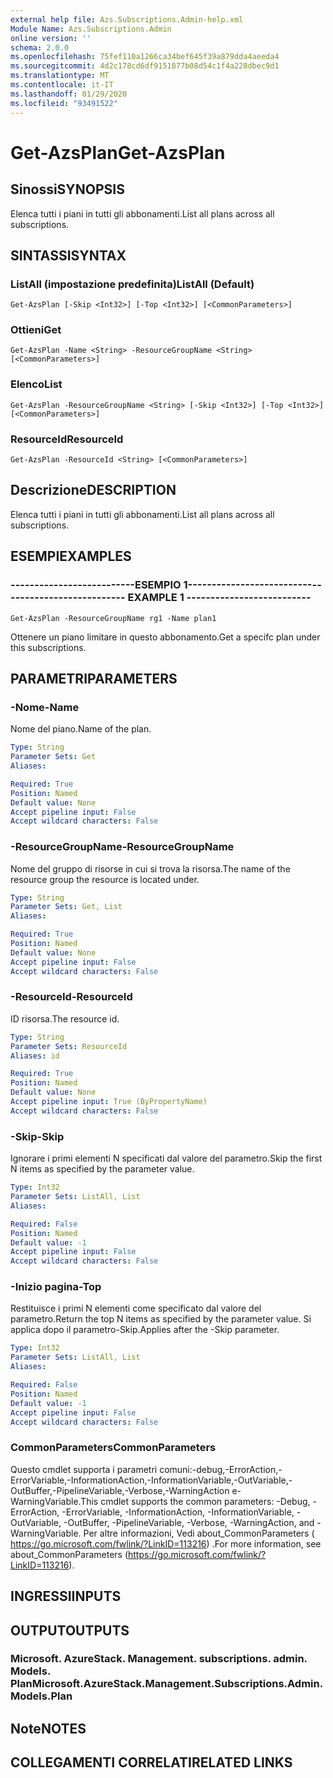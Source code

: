 ```yaml
---
external help file: Azs.Subscriptions.Admin-help.xml
Module Name: Azs.Subscriptions.Admin
online version: ''
schema: 2.0.0
ms.openlocfilehash: 75fef110a1266ca34bef645f39a879dda4aeeda4
ms.sourcegitcommit: 4d2c178cd6df9151877b08d54c1f4a228dbec9d1
ms.translationtype: MT
ms.contentlocale: it-IT
ms.lasthandoff: 01/29/2020
ms.locfileid: "93491522"
---
```

# <span data-ttu-id="75bea-101">Get-AzsPlan</span><span class="sxs-lookup"><span data-stu-id="75bea-101">Get-AzsPlan</span></span>

## <span data-ttu-id="75bea-102">Sinossi</span><span class="sxs-lookup"><span data-stu-id="75bea-102">SYNOPSIS</span></span>
<span data-ttu-id="75bea-103">Elenca tutti i piani in tutti gli abbonamenti.</span><span class="sxs-lookup"><span data-stu-id="75bea-103">List all plans across all subscriptions.</span></span>

## <span data-ttu-id="75bea-104">SINTASSI</span><span class="sxs-lookup"><span data-stu-id="75bea-104">SYNTAX</span></span>

### <span data-ttu-id="75bea-105">ListAll (impostazione predefinita)</span><span class="sxs-lookup"><span data-stu-id="75bea-105">ListAll (Default)</span></span>
```
Get-AzsPlan [-Skip <Int32>] [-Top <Int32>] [<CommonParameters>]
```

### <span data-ttu-id="75bea-106">Ottieni</span><span class="sxs-lookup"><span data-stu-id="75bea-106">Get</span></span>
```
Get-AzsPlan -Name <String> -ResourceGroupName <String> [<CommonParameters>]
```

### <span data-ttu-id="75bea-107">Elenco</span><span class="sxs-lookup"><span data-stu-id="75bea-107">List</span></span>
```
Get-AzsPlan -ResourceGroupName <String> [-Skip <Int32>] [-Top <Int32>] [<CommonParameters>]
```

### <span data-ttu-id="75bea-108">ResourceId</span><span class="sxs-lookup"><span data-stu-id="75bea-108">ResourceId</span></span>
```
Get-AzsPlan -ResourceId <String> [<CommonParameters>]
```

## <span data-ttu-id="75bea-109">Descrizione</span><span class="sxs-lookup"><span data-stu-id="75bea-109">DESCRIPTION</span></span>
<span data-ttu-id="75bea-110">Elenca tutti i piani in tutti gli abbonamenti.</span><span class="sxs-lookup"><span data-stu-id="75bea-110">List all plans across all subscriptions.</span></span>

## <span data-ttu-id="75bea-111">ESEMPI</span><span class="sxs-lookup"><span data-stu-id="75bea-111">EXAMPLES</span></span>

### <span data-ttu-id="75bea-112">--------------------------ESEMPIO 1--------------------------</span><span class="sxs-lookup"><span data-stu-id="75bea-112">-------------------------- EXAMPLE 1 --------------------------</span></span>
```
Get-AzsPlan -ResourceGroupName rg1 -Name plan1
```

<span data-ttu-id="75bea-113">Ottenere un piano limitare in questo abbonamento.</span><span class="sxs-lookup"><span data-stu-id="75bea-113">Get a specifc plan under this subscriptions.</span></span>

## <span data-ttu-id="75bea-114">PARAMETRI</span><span class="sxs-lookup"><span data-stu-id="75bea-114">PARAMETERS</span></span>

### <span data-ttu-id="75bea-115">-Nome</span><span class="sxs-lookup"><span data-stu-id="75bea-115">-Name</span></span>
<span data-ttu-id="75bea-116">Nome del piano.</span><span class="sxs-lookup"><span data-stu-id="75bea-116">Name of the plan.</span></span>

```yaml
Type: String
Parameter Sets: Get
Aliases: 

Required: True
Position: Named
Default value: None
Accept pipeline input: False
Accept wildcard characters: False
```

### <span data-ttu-id="75bea-117">-ResourceGroupName</span><span class="sxs-lookup"><span data-stu-id="75bea-117">-ResourceGroupName</span></span>
<span data-ttu-id="75bea-118">Nome del gruppo di risorse in cui si trova la risorsa.</span><span class="sxs-lookup"><span data-stu-id="75bea-118">The name of the resource group the resource is located under.</span></span>

```yaml
Type: String
Parameter Sets: Get, List
Aliases: 

Required: True
Position: Named
Default value: None
Accept pipeline input: False
Accept wildcard characters: False
```

### <span data-ttu-id="75bea-119">-ResourceId</span><span class="sxs-lookup"><span data-stu-id="75bea-119">-ResourceId</span></span>
<span data-ttu-id="75bea-120">ID risorsa.</span><span class="sxs-lookup"><span data-stu-id="75bea-120">The resource id.</span></span>

```yaml
Type: String
Parameter Sets: ResourceId
Aliases: id

Required: True
Position: Named
Default value: None
Accept pipeline input: True (ByPropertyName)
Accept wildcard characters: False
```

### <span data-ttu-id="75bea-121">-Skip</span><span class="sxs-lookup"><span data-stu-id="75bea-121">-Skip</span></span>
<span data-ttu-id="75bea-122">Ignorare i primi elementi N specificati dal valore del parametro.</span><span class="sxs-lookup"><span data-stu-id="75bea-122">Skip the first N items as specified by the parameter value.</span></span>

```yaml
Type: Int32
Parameter Sets: ListAll, List
Aliases: 

Required: False
Position: Named
Default value: -1
Accept pipeline input: False
Accept wildcard characters: False
```

### <span data-ttu-id="75bea-123">-Inizio pagina</span><span class="sxs-lookup"><span data-stu-id="75bea-123">-Top</span></span>
<span data-ttu-id="75bea-124">Restituisce i primi N elementi come specificato dal valore del parametro.</span><span class="sxs-lookup"><span data-stu-id="75bea-124">Return the top N items as specified by the parameter value.</span></span>
<span data-ttu-id="75bea-125">Si applica dopo il parametro-Skip.</span><span class="sxs-lookup"><span data-stu-id="75bea-125">Applies after the -Skip parameter.</span></span>

```yaml
Type: Int32
Parameter Sets: ListAll, List
Aliases: 

Required: False
Position: Named
Default value: -1
Accept pipeline input: False
Accept wildcard characters: False
```

### <span data-ttu-id="75bea-126">CommonParameters</span><span class="sxs-lookup"><span data-stu-id="75bea-126">CommonParameters</span></span>
<span data-ttu-id="75bea-127">Questo cmdlet supporta i parametri comuni:-debug,-ErrorAction,-ErrorVariable,-InformationAction,-InformationVariable,-OutVariable,-OutBuffer,-PipelineVariable,-Verbose,-WarningAction e-WarningVariable.</span><span class="sxs-lookup"><span data-stu-id="75bea-127">This cmdlet supports the common parameters: -Debug, -ErrorAction, -ErrorVariable, -InformationAction, -InformationVariable, -OutVariable, -OutBuffer, -PipelineVariable, -Verbose, -WarningAction, and -WarningVariable.</span></span> <span data-ttu-id="75bea-128">Per altre informazioni, Vedi about_CommonParameters ( https://go.microsoft.com/fwlink/?LinkID=113216) .</span><span class="sxs-lookup"><span data-stu-id="75bea-128">For more information, see about_CommonParameters (https://go.microsoft.com/fwlink/?LinkID=113216).</span></span>

## <span data-ttu-id="75bea-129">INGRESSI</span><span class="sxs-lookup"><span data-stu-id="75bea-129">INPUTS</span></span>

## <span data-ttu-id="75bea-130">OUTPUT</span><span class="sxs-lookup"><span data-stu-id="75bea-130">OUTPUTS</span></span>

### <span data-ttu-id="75bea-131">Microsoft. AzureStack. Management. subscriptions. admin. Models. Plan</span><span class="sxs-lookup"><span data-stu-id="75bea-131">Microsoft.AzureStack.Management.Subscriptions.Admin.Models.Plan</span></span>

## <span data-ttu-id="75bea-132">Note</span><span class="sxs-lookup"><span data-stu-id="75bea-132">NOTES</span></span>

## <span data-ttu-id="75bea-133">COLLEGAMENTI CORRELATI</span><span class="sxs-lookup"><span data-stu-id="75bea-133">RELATED LINKS</span></span>

